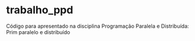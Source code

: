 # trabalho_ppd
Código para apresentado na disciplina Programação Paralela e Distribuída: Prim paralelo e distribuído

